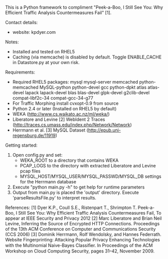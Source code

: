 This is a Python framework to compliment "Peek-a-Boo, I Still See You: Why Efficient Traffic Analysis Countermeasures Fail" [1].

Contact details:
* website: kpdyer.com

Notes:
* Installed and tested on RHEL5
* Caching (via memcache) is disabled by default. Toggle ENABLE_CACHE in Datastore.py at your own risk.

Requirements:
* Required RHEL5 packages: mysql mysql-server memcached python-memcached MySQL-python python-devel gcc python-dpkt atlas atlas-devel lapack lapack-devel blas blas-devel glpk-devel g2clib-devel compat-libf2c-34 compat-gcc-34-g77
* For Traffic Morphing install cvxopt-0.9 from source
* Python 2.4 or later (Installed on RHEL5 by default)
* WEKA (http://www.cs.waikato.ac.nz/ml/weka/)
* Liberatore and Levine [2] WebIdent 2 Traces (http://traces.cs.umass.edu/index.php/Network/Network)
* Herrmann et al. [3] MySQL Dataset (http://epub.uni-regensburg.de/11919)

Getting started:
1. Open config.py and set:
   * WEKA_ROOT to a directory that contains WEKA
   * PCAP_LOGS to the directory with extracted Liberatore and Levine pcap files
   * MYSQL_HOST/MYSQL_USER/MYSQL_PASSWD/MYSQL_DB settings for the Herrmann database
2. Execute "python main.py -h" to get help for runtime parameters
3. Output from main.py is placed the 'output' directory.
   Execute 'parseResultsFile.py' to interpret results.

References:
 [1] Dyer K.P., Coull S.E., Ristenpart T., Shrimpton T. Peek-a-Boo, I Still See You: Why Efficient Traffic Analysis Countermeasures Fail, To appear at IEEE Security and Privacy 2012
 [2] Marc Liberatore and Brian Neil Levine, Inferring the Source of Encrypted HTTP Connections. Proceedings of the 13th ACM Conference on Computer and Communications Security (CCS 2006)
 [3] Dominik Herrmann, Rolf Wendolsky, and Hannes Federrath. Website Fingerprinting: Attacking Popular Privacy Enhancing Technologies with the Multinomial Naive-Bayes Classiﬁer. In Proceedings of the ACM Workshop on Cloud Computing Security, pages 31–42, November 2009.
